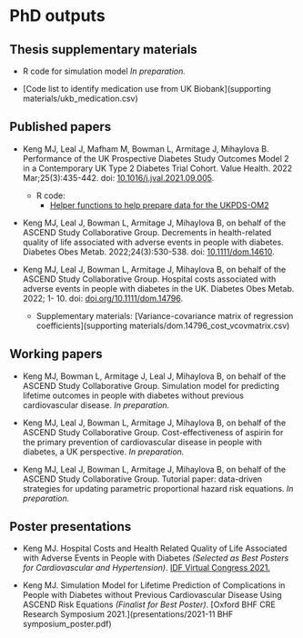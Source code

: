 # PhD outputs 


## Thesis supplementary materials 

- R code for simulation model _In preparation._

- [Code list to identify medication use from UK Biobank](supporting materials/ukb_medication.csv) 

## Published papers 

- Keng MJ, Leal J, Mafham M, Bowman L, Armitage J, Mihaylova B. Performance of the UK Prospective Diabetes Study Outcomes Model 2 in a Contemporary UK Type 2 Diabetes Trial Cohort. Value Health. 2022 Mar;25(3):435-442. doi: [10.1016/j.jval.2021.09.005](https://doi.org/10.1016/j.jval.2021.09.005).
  + R code:
      - [Helper functions to help prepare data for the UKPDS-OM2](https://github.com/mjkeng/ukpdstools)
      
- Keng MJ, Leal J, Bowman L, Armitage J, Mihaylova B, on behalf of the ASCEND Study Collaborative Group. Decrements in health-related quality of life associated with adverse events in people with diabetes. Diabetes Obes Metab. 2022;24(3):530-538. doi: [10.1111/dom.14610](https://doi.org/10.1111/dom.14610).

- Keng MJ, Leal J, Bowman L, Armitage J, Mihaylova B, on behalf of the ASCEND Study Collaborative Group. Hospital costs associated with adverse events in people with diabetes in the UK. Diabetes Obes Metab. 2022; 1- 10. doi: [doi.org/10.1111/dom.14796](https://doi.org/10.1111/dom.14796).
  + Supplementary materials: [Variance-covariance matrix of regression coefficients](supporting materials/dom.14796_cost_vcovmatrix.csv) 
  
  
## Working papers 

- Keng MJ, Bowman L, Armitage J, Leal J, Mihaylova B, on behalf of the ASCEND Study Collaborative Group. Simulation model for predicting lifetime outcomes in people with diabetes without previous cardiovascular disease. _In preparation._

- Keng MJ, Leal J, Bowman L, Armitage J, Mihaylova B, on behalf of the ASCEND Study Collaborative Group. Cost-effectiveness of aspirin for the primary prevention of cardiovascular disease in people with diabetes, a UK perspective. _In preparation._

- Keng MJ, Leal J, Bowman L, Armitage J, Mihaylova B, on behalf of the ASCEND Study Collaborative Group. Tutorial paper: data-driven strategies for updating parametric proportional hazard risk equations. _In preparation._


## Poster presentations 

- Keng MJ. Hospital Costs and Health Related Quality of Life Associated with Adverse Events in People with Diabetes _(Selected as Best Posters for Cardiovascular and Hypertension)_. [IDF Virtual Congress 2021.](https://doi.org/10.26226/morressier.617c37317c09fc044a975210)

- Keng MJ. Simulation Model for Lifetime Prediction of Complications in People with Diabetes without Previous Cardiovascular Disease Using ASCEND Risk Equations _(Finalist for Best Poster)_. [Oxford BHF CRE Research Symposium 2021.](presentations/2021-11 BHF symposium_poster.pdf)

